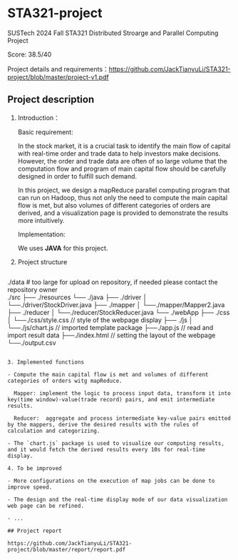 # STA321-project
SUSTech 2024 Fall STA321 Distributed Stroarge and Parallel Computing Project

Score: 38.5/40 

Project details and requirements：https://github.com/JackTianyuLi/STA321-project/blob/master/project-v1.pdf

## Project description

1. Introduction：

   Basic requirement:

   In the stock market, it is a crucial task to identify the main flow of capital with real-time order and trade data to help investors make decisions. However, the order and trade data are often of so large volume that the computation flow and program of main capital flow should be carefully designed in order to fulfill such demand. 

   In this project, we design a mapReduce parallel computing program that can run on Hadoop, thus not only the need to compute the main capital flow is met, but also volumes of different categories of orders are derived, and a visualization page is provided to demonstrate the results more intuitively.

   Implementation: 

   We uses **JAVA** for this project.

3. Project structure

   ```
./data # too large for upload on repository, if needed please contact the repository owner   
./src 
├── ./resources
└── ./java
    ├── ./driver
    │   └──./driver/StockDriver.java
    ├── ./mapper
    │   └──./mapper/Mapper2.java
    ├── ./reducer
    │   └──./reducer/StockReducer.java
    └── ./webApp
        ├── ./css
        │   └──./css/style.css // style of the webpage display
        ├── ./js
        │   └──./js/chart.js   // imported template package
        ├──./app.js            // read and import result data
        ├──./index.html        // setting the layout of the webpage
        └──./output.csv
   ```

3. Implemented functions

   - Compute the main capital flow is met and volumes of different categories of orders witg mapReduce.

     Mapper: implement the logic to process input data, transform it into key(time window)-value(trade record) pairs, and emit intermediate results.

     Reducer:  aggregate and process intermediate key-value pairs emitted by the mappers, derive the desired results with the rules of calculation and categorizing. 

   - The `chart.js` package is used to visualize our computing results, and it would fetch the derived results every 10s for real-time display.

4. To be improved
    
   - More configurations on the execution of map jobs can be done to improve speed.

   - The design and the real-time display mode of our data visualization web page can be refined.

   - ...

## Project report

https://github.com/JackTianyuLi/STA321-project/blob/master/report/report.pdf
